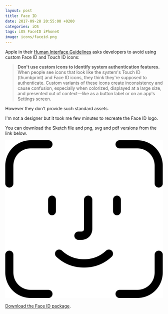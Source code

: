 ```yaml
---
layout: post
title: Face ID
date: 2017-09-28 20:55:00 +0200
categories: iOS
tags: iOS FaceID iPhoneX
image: icons/faceid.png
---
```


Apple in their [Human Interface Guidelines](https://developer.apple.com/ios/human-interface-guidelines/user-interaction/authentication/) asks developers to avoid using custom Face ID and Touch ID icons:

> **Don't use custom icons to identify system authentication features.** When people see icons that look like the system's Touch ID (thumbprint) and Face ID icons, they think they're supposed to authenticate. Custom variants of these icons create inconsistency and cause confusion, especially when colorized, displayed at a large size, and presented out of context—like as a button label or on an app's Settings screen.

However they don't provide such standard assets.

I'm not a designer but it took me few minutes to recreate the Face ID logo.

You can download the Sketch file and png, svg and pdf versions from the link below.

![Face ID](/assets/images/faceid.png#center320s)

[Download the Face ID package](http://macteo.it/assets/data/faceid.zip).

